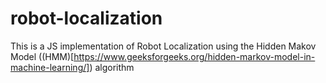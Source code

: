 # robot-localization

This is a JS implementation of Robot Localization using the Hidden Makov Model ((HMM)[https://www.geeksforgeeks.org/hidden-markov-model-in-machine-learning/]) algorithm
